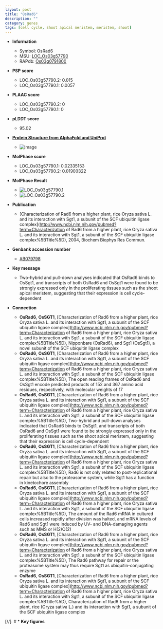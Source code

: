 ```yaml
---
layout: post
title: "OsRad6"
description: ""
category: genes
tags: [cell cycle, shoot apical meristem, meristem, shoot]
---
```


* **Information**  
    + Symbol: OsRad6  
    + MSU: [LOC_Os03g57790](http://rice.plantbiology.msu.edu/cgi-bin/ORF_infopage.cgi?orf=LOC_Os03g57790)  
    + RAPdb: [Os03g0791800](http://rapdb.dna.affrc.go.jp/viewer/gbrowse_details/irgsp1?name=Os03g0791800)  

* **PSP score**  
    + LOC_Os03g57790.2: 0.015 
    + LOC_Os03g57790.1: 0.0057 

* **PLAAC score**  
    + LOC_Os03g57790.2: 0 
    + LOC_Os03g57790.1: 0 

* **pLDDT score**
    + 95.02

* **[Protein Structure from AlphaFold and UniProt](https://www.uniprot.org/uniprotkb/Q8SBC1/entry#structure)**
    + ![image](https://ricepsp.github.io/images/Q8/AF-Q8SBC1-F1.png)

* **MolPhase score**
    + LOC_Os03g57790.1: 0.02335153
    + LOC_Os03g57790.2: 0.01900322

* **MolPhase Result**
    + ![LOC_Os03g57790.1](https://304243504.github.io/Pictures/LOC_Os03g/LOC_Os03g57790.1.png)
    + ![LOC_Os03g57790.2](https://304243504.github.io/Pictures/LOC_Os03g/LOC_Os03g57790.2.png)

* **Publication**  
    + [Characterization of Rad6 from a higher plant, rice Oryza sativa L. and its interaction with Sgt1, a subunit of the SCF ubiquitin ligase complex](http://www.ncbi.nlm.nih.gov/pubmed?term=Characterization of Rad6 from a higher plant, rice Oryza sativa L. and its interaction with Sgt1, a subunit of the SCF ubiquitin ligase complex%5BTitle%5D), 2004, Biochem Biophys Res Commun.

* **Genbank accession number**  
    + [AB079798](http://www.ncbi.nlm.nih.gov/nuccore/AB079798)

* **Key message**  
    + Two-hybrid and pull-down analyses indicated that OsRad6 binds to OsSgt1, and transcripts of both OsRad6 and OsSgt1 were found to be strongly expressed only in the proliferating tissues such as the shoot apical meristem, suggesting that their expression is cell cycle-dependent

* **Connection**  
    + __OsRad6__, __OsSGT1__, [Characterization of Rad6 from a higher plant, rice Oryza sativa L. and its interaction with Sgt1, a subunit of the SCF ubiquitin ligase complex](http://www.ncbi.nlm.nih.gov/pubmed?term=Characterization of Rad6 from a higher plant, rice Oryza sativa L. and its interaction with Sgt1, a subunit of the SCF ubiquitin ligase complex%5BTitle%5D), Nipponbare (OsRad6), and Sgt1 (OsSgt1), a novel subunit of the SCF ubiquitin ligase complex
    + __OsRad6__, __OsSGT1__, [Characterization of Rad6 from a higher plant, rice Oryza sativa L. and its interaction with Sgt1, a subunit of the SCF ubiquitin ligase complex](http://www.ncbi.nlm.nih.gov/pubmed?term=Characterization of Rad6 from a higher plant, rice Oryza sativa L. and its interaction with Sgt1, a subunit of the SCF ubiquitin ligase complex%5BTitle%5D), The open reading frames of OsRad6 and OsSgt1 encode predicted products of 152 and 367 amino acid residues, respectively, with molecular weights of 17
    + __OsRad6__, __OsSGT1__, [Characterization of Rad6 from a higher plant, rice Oryza sativa L. and its interaction with Sgt1, a subunit of the SCF ubiquitin ligase complex](http://www.ncbi.nlm.nih.gov/pubmed?term=Characterization of Rad6 from a higher plant, rice Oryza sativa L. and its interaction with Sgt1, a subunit of the SCF ubiquitin ligase complex%5BTitle%5D), Two-hybrid and pull-down analyses indicated that OsRad6 binds to OsSgt1, and transcripts of both OsRad6 and OsSgt1 were found to be strongly expressed only in the proliferating tissues such as the shoot apical meristem, suggesting that their expression is cell cycle-dependent
    + __OsRad6__, __OsSGT1__, [Characterization of Rad6 from a higher plant, rice Oryza sativa L. and its interaction with Sgt1, a subunit of the SCF ubiquitin ligase complex](http://www.ncbi.nlm.nih.gov/pubmed?term=Characterization of Rad6 from a higher plant, rice Oryza sativa L. and its interaction with Sgt1, a subunit of the SCF ubiquitin ligase complex%5BTitle%5D), Rad6 is not only related to post-replicational repair but also to the proteasome system, while Sgt1 has a function in kinetochore assembly
    + __OsRad6__, __OsSGT1__, [Characterization of Rad6 from a higher plant, rice Oryza sativa L. and its interaction with Sgt1, a subunit of the SCF ubiquitin ligase complex](http://www.ncbi.nlm.nih.gov/pubmed?term=Characterization of Rad6 from a higher plant, rice Oryza sativa L. and its interaction with Sgt1, a subunit of the SCF ubiquitin ligase complex%5BTitle%5D), The amount of the Rad6 mRNA in cultured cells increased rapidly after division was halted, and mRNA levels of Rad6 and Sgt1 were induced by UV- and DNA-damaging agents such as MMS or H(2)O(2)
    + __OsRad6__, __OsSGT1__, [Characterization of Rad6 from a higher plant, rice Oryza sativa L. and its interaction with Sgt1, a subunit of the SCF ubiquitin ligase complex](http://www.ncbi.nlm.nih.gov/pubmed?term=Characterization of Rad6 from a higher plant, rice Oryza sativa L. and its interaction with Sgt1, a subunit of the SCF ubiquitin ligase complex%5BTitle%5D), The Rad6 pathway for repair or the proteasome system may thus require Sgt1 as ubiquitin-conjugating enzyme
    + __OsRad6__, __OsSGT1__, [Characterization of Rad6 from a higher plant, rice Oryza sativa L. and its interaction with Sgt1, a subunit of the SCF ubiquitin ligase complex](http://www.ncbi.nlm.nih.gov/pubmed?term=Characterization of Rad6 from a higher plant, rice Oryza sativa L. and its interaction with Sgt1, a subunit of the SCF ubiquitin ligase complex%5BTitle%5D), Characterization of Rad6 from a higher plant, rice (Oryza sativa L.) and its interaction with Sgt1, a subunit of the SCF ubiquitin ligase complex

[//]: # * **Key figures**  


